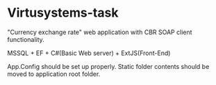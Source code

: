Virtusystems-task
=================

"Currency exchange rate" web application with CBR SOAP client functionality.

MSSQL + EF + C#(Basic  Web server) + ExtJS(Front-End)

App.Config should be set up properly.
Static folder contents should be moved to application root folder.

